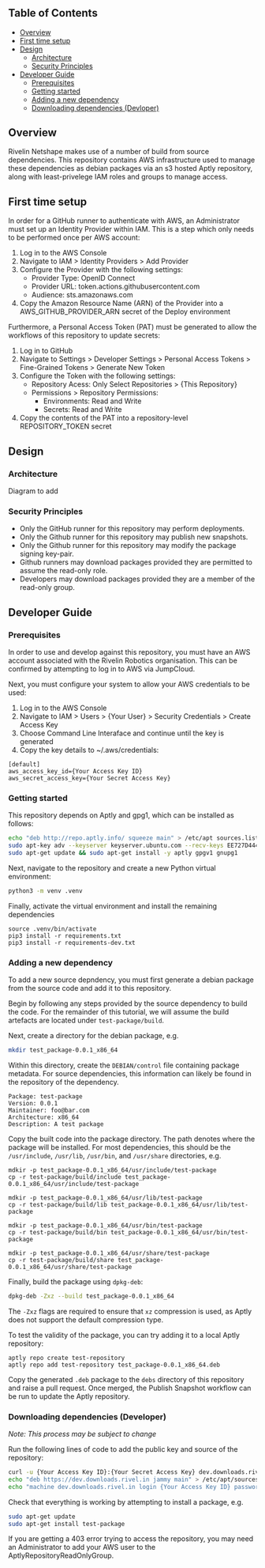 #

## Table of Contents

- [Overview](#overview)
- [First time setup](#first-time-setup)
- [Design](#design)
   - [Architecture](#architecture)
   - [Security Principles](#security-principles)
- [Developer Guide](#developer-guide)
   - [Prerequisites](#prerequisites)
   - [Getting started](#getting-started)
   - [Adding a new dependency](#adding-a-new-dependency)
   - [Downloading dependencies (Devloper)](#downloading-dependencies-as-a-developer)

## Overview

Rivelin Netshape makes use of a number of build from source dependencies. This repository contains AWS infrastructure used to manage these dependencies as debian packages via an s3 hosted Aptly repository, along with least-privelege IAM roles and groups to manage access.

## First time setup

In order for a GitHub runner to authenticate with AWS, an Administrator must set up an Identity Provider within IAM. This is a step which only needs to be performed once per AWS account:

1. Log in to the AWS Console
2. Navigate to IAM > Identity Providers > Add Provider
3. Configure the Provider with the following settings:
   - Provider Type: OpenID Connect
   - Provider URL: token.actions.githubusercontent.com
   - Audience: sts.amazonaws.com
4. Copy the Amazon Resource Name (ARN) of the Provider into a AWS_GITHUB_PROVIDER_ARN secret of the Deploy environment

Furthermore, a Personal Access Token (PAT) must be generated to allow the workflows of this repository to update secrets:

1. Log in to GitHub
2. Navigate to Settings > Developer Settings > Personal Access Tokens > Fine-Grained Tokens > Generate New Token
3. Configure the Token with the following settings:
   - Repository Acess: Only Select Repositories > {This Repository}
   - Permissions > Repository Permissions:
      - Environments: Read and Write
      - Secrets: Read and Write
4. Copy the contents of the PAT into a repository-level REPOSITORY_TOKEN secret

## Design

### Architecture

Diagram to add

### Security Principles

- Only the GitHub runner for this repository may perform deployments.
- Only the Github runner for this repository may publish new snapshots.
- Only the Github runner for this repository may modify the package signing key-pair.
- Github runners may download packages provided they are permitted to assume the read-only role.
- Developers may download packages provided they are a member of the read-only group.

## Developer Guide

### Prerequisites

In order to use and develop against this repository, you must have an AWS account associated with the Rivelin Robotics organisation. This can be confirmed by attempting to log in to AWS via JumpCloud.

Next, you must configure your system to allow your AWS credentials to be used:

1. Log in to the AWS Console
2. Navigate to IAM > Users > \{Your User\} > Security Credentials > Create Access Key
3. Choose Command Line Interaface and continue until the key is generated
4. Copy the key details to ~/.aws/credentials:

```
[default]
aws_access_key_id={Your Access Key ID}
aws_secret_access_key={Your Secret Access Key}
```

### Getting started

This repository depends on Aptly and gpg1, which can be installed as follows:

```sh
echo "deb http://repo.aptly.info/ squeeze main" > /etc/apt sources.list.d/aptly.list
sudo apt-key adv --keyserver keyserver.ubuntu.com --recv-keys EE727D4449467F0E
sudo apt-get update && sudo apt-get install -y aptly gpgv1 gnupg1
```

Next, navigate to the repository and create a new Python virtual environment:

```sh
python3 -m venv .venv
```

Finally, activate the virtual environment and install the remaining dependencies
```
source .venv/bin/activate
pip3 install -r requirements.txt
pip3 install -r requirements-dev.txt
```

### Adding a new dependency

To add a new source depndency, you must first generate a debian package from the source code and add it to this repository.

Begin by following any steps provided by the source dependency to build the code. For the remainder of this tutorial, we will assume the build artefacts are located under `test-package/build`.

Next, create a directory for the debian package, e.g.

```sh
mkdir test_package-0.0.1_x86_64
```

Within this directory, create the `DEBIAN/control` file containing package metadata. For source dependencies, this information can likely be found in the repository of the dependency.

```
Package: test-package
Version: 0.0.1
Maintainer: foo@bar.com
Architecture: x86_64
Description: A test package
```

Copy the built code into the package directory. The path denotes where the package will be installed. For most dependencies, this should be the `/usr/include`, `/usr/lib`, `/usr/bin`, and `/usr/share` directories, e.g.

```
mdkir -p test_package-0.0.1_x86_64/usr/include/test-package
cp -r test-package/build/include test_package-0.0.1_x86_64/usr/include/test-package

mdkir -p test_package-0.0.1_x86_64/usr/lib/test-package
cp -r test-package/build/lib test_package-0.0.1_x86_64/usr/lib/test-package

mdkir -p test_package-0.0.1_x86_64/usr/bin/test-package
cp -r test-package/build/bin test_package-0.0.1_x86_64/usr/bin/test-package

mdkir -p test_package-0.0.1_x86_64/usr/share/test-package
cp -r test-package/build/share test_package-0.0.1_x86_64/usr/share/test-package
```

Finally, build the package using `dpkg-deb`:

```sh
dpkg-deb -Zxz --build test_package-0.0.1_x86_64
```

The `-Zxz` flags are required to ensure that `xz` compression is used, as Aptly does not support the default compression type.

To test the validity of the package, you can try adding it to a local Aptly repository:

```
aptly repo create test-repository
aptly repo add test-repository test_package-0.0.1_x86_64.deb
```

Copy the generated `.deb` package to the `debs` directory of this repository and raise a pull request. Once merged, the Publish Snapshot workflow can be run to update the Aptly repository.

### Downloading dependencies (Developer)

_Note: This process may be subject to change_

Run the following lines of code to add the public key and source of the repository:

```sh
curl -u {Your Access Key ID}:{Your Secret Access Key} dev.downloads.rivel.in/public.pgp | sudo apt-key add
echo "deb https://dev.downloads.rivel.in jammy main" > /etc/apt/sources.list.d/rivelin-source-dependencies.list
echo "machine dev.downloads.rivel.in login {Your Access Key ID} password {Your Secret Access Key}" > /etc/apt/auth.conf.d/rivelin-source-dependencies.conf
```

Check that everything is working by attempting to install a package, e.g.

```sh
sudo apt-get update
sudo apt-get install test-package
```

If you are getting a 403 error trying to access the repository, you may need an Administrator to add your AWS user to the AptlyRepositoryReadOnlyGroup.
